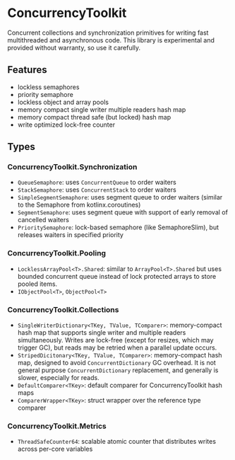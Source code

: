 ﻿# ConcurrencyToolkit

Concurrent collections and synchronization primitives for writing fast multithreaded and asynchronous code. This library is experimental and provided without warranty, so use it carefully.

## Features
 - lockless semaphores
 - priority semaphore
 - lockless object and array pools
 - memory compact single writer multiple readers hash map
 - memory compact thread safe (but locked) hash map
 - write optimized lock-free counter

## Types

### ConcurrencyToolkit.Synchronization

- `QueueSemaphore`: uses `ConcurrentQueue` to order waiters
- `StackSemaphore`: uses `ConcurrentStack` to order waiters
- `SimpleSegmentSemaphore`: uses segment queue to order waiters (similar to the Semaphore from kotlinx.coroutines)
- `SegmentSemaphore`: uses segment queue with support of early removal of cancelled waiters
- `PrioritySemaphore`: lock-based semaphore (like SemaphoreSlim), but releases waiters in specified priority

### ConcurrencyToolkit.Pooling
- `LocklessArrayPool<T>.Shared`: similar to `ArrayPool<T>.Shared` but uses bounded concurrent queue instead of lock protected arrays to store pooled items.
- `IObjectPool<T>`, `ObjectPool<T>`

### ConcurrencyToolkit.Collections
- `SingleWriterDictionary<TKey, TValue, TComparer>`: memory-compact hash map that supports single writer and multiple readers simultaneously. Writes are lock-free (except for resizes, which may trigger GC), but reads may be retried when a parallel update occurs.
- `StripedDicitonary<TKey, TValue, TComparer>`: memory-compact hash map, designed to avoid `ConcurrentDictionary` GC overhead. It is not general purpose `ConcurrentDictionary` replacement, and generally is slower, especially for reads.
- `DefaultComparer<TKey>`: default comparer for ConcurrencyToolkit hash maps
- `ComparerWrapper<TKey>`: struct wrapper over the reference type comparer

### ConcurrencyToolkit.Metrics
- `ThreadSafeCounter64`: scalable atomic counter that distributes writes across per-core variables
